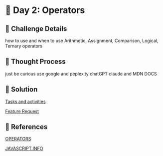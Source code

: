 # 🌟 Day 2: Operators

## 📜 Challenge Details

how to use and when to use  Arithmetic, Assignment, Comparison, Logical, Ternary operators  

## 📝 Thought Process

just be curious use google and peplexity chatGPT claude and MDN DOCS 

## 🔎 Solution

[Tasks and activities](https://github.com/SURENDRA-BABU-VUNNAM/JavaScript-30-Day-challenge/tree/main/02_Day_2_operators/01_tasks_and_activities)

[Feature Request](https://github.com/SURENDRA-BABU-VUNNAM/JavaScript-30-Day-challenge/tree/main/02_Day_2_operators/02_feature_request)

## 🔗 References

[OPERATORS](https://www.perplexity.ai/search/explain-me-about-arithmetic-op-6rPl0.StT_659Lx4uH6T9Q)

[JAVASCRIPT.INFO](https://javascript.info/)